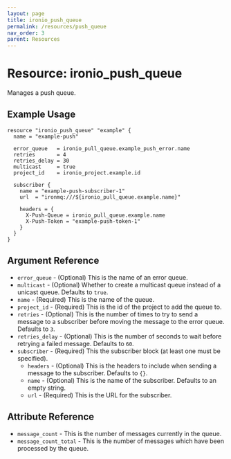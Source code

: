 ```yaml
---
layout: page
title: ironio_push_queue
permalink: /resources/push_queue
nav_order: 3
parent: Resources
---
```


# Resource: ironio_push_queue

Manages a push queue.

## Example Usage

```
resource "ironio_push_queue" "example" {
  name = "example-push"

  error_queue   = ironio_pull_queue.example_push_error.name
  retries       = 4
  retries_delay = 30
  multicast     = true
  project_id    = ironio_project.example.id

  subscriber {
    name = "example-push-subscriber-1"
    url  = "ironmq:///${ironio_pull_queue.example.name}"

    headers = {
      X-Push-Queue = ironio_pull_queue.example.name
      X-Push-Token = "example-push-token-1"
    }
  }
}
```

## Argument Reference

* `error_queue` - (Optional) This is the name of an error queue.
* `multicast` - (Optional) Whether to create a multicast queue instead of a unicast queue. Defaults to `true`.
* `name` - (Required) This is the name of the queue.
* `project_id` - (Required) This is the id of the project to add the queue to.
* `retries` - (Optional) This is the number of times to try to send a message to a subscriber before moving the message to the error queue. Defaults to `3`.
* `retries_delay` - (Optional) This is the number of seconds to wait before retrying a failed message. Defaults to `60`.
* `subscriber` - (Required) This the subscriber block (at least one must be specified).
    * `headers` - (Optional) This is the headers to include when sending a message to the subscriber. Defaults to `{}`.
    * `name` - (Optional) This is the name of the subscriber. Defaults to an empty string.
    * `url` - (Required) This is the URL for the subscriber.

## Attribute Reference

* `message_count` - This is the number of messages currently in the queue.
* `message_count_total` - This is the number of messages which have been processed by the queue.
